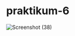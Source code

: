 # praktikum-6
![Screenshot (38)](https://user-images.githubusercontent.com/117070476/205912078-52c98486-f96c-4c0a-b28a-adb8139ff1c5.png)
